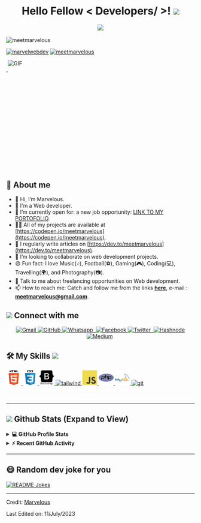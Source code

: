 <h1 align="center"> Hello Fellow < Developers/ >! <img src = "https://raw.githubusercontent.com/MartinHeinz/MartinHeinz/master/wave.gif" width = 30px></h1>

<!-- Animation Typing -->

<p align="center">
  <a href="https://github.com/DenverCoder1/readme-typing-svg"><img src="https://readme-typing-svg.herokuapp.com?font=Fira+Code&pause=1000&width=500&lines=My+name+is+Marvelous.;I'm+a+Web+Developer;I+love+to+build+projects.;I+enjoy+building+fast+loading+websites;+and+softwares+with+great+UX."></a>
</p>

<!-- Profile Views -->

<p align="left"> <img src="https://komarev.com/ghpvc/?username=meetmarvelous&label=Profile%20views&color=0e75b6&style=flat" alt="meetmarvelous" />

</p>

<!-- My Socials -->

<p align="left"> <a href="https://dev.to/meetmarvelous" target="blank"><img src="https://img.shields.io/badge/Follow%20my%20blog-%230A0A0A?style=for-the-badge&logo=dev.to" alt="marvelwebdev" /></a> <a href="https://www.linkedin.com/in/meetmarvelous" target="blank"><img src="https://img.shields.io/badge/My%20LinkedIn-%230A66C2?style=for-the-badge&logo=linkedin" alt="meetmarvelous" /></a> </p>

<!-- Image GiF -->

<img align="right" alt="GIF" src="https://github.com/abhisheknaiidu/abhisheknaiidu/blob/master/code.gif?raw=true" width="500" height="320" />

<!-- About Me -->

</br>

---

## 🚀 About me

- 👋 Hi, I’m Marvelous.
- 💼 I'm a Web developer.
- 🤔 I’m currently open for: a new job opportunity: [LINK TO MY PORTOFOLIO](https://marvelbyte.vercel.app/).
- 👨‍💻 All of my projects are available at [https://codepen.io/meetmarvelous](https://codepen.io/meetmarvelous).
- 📝 I regularly write articles on [https://dev.to/meetmarvelous](https://dev.to/meetmarvelous).
- 👯 I’m looking to collaborate on web development projects.
- 😄 Fun fact: I love Music(🎶), Football(⚽), Gaming(🎮), Coding(💻), Travelling(🌍), and Photography(📷).
- 💬 Talk to me about freelancing opportunities on Web development.
- 📫 How to reach me: Catch and follow me from the links [**here**](https://bio.link/meetmarvelous), e-mail : [**meetmarvelous@gmail.com**](mailto:meetmarvelous@gmail.com).

<!-- - 🔭 I’m currently working on [Marvelbyte](https://bio.link/meetmarvelous) -->
<!-- - 👨‍💻 Hire me for Full Stack Development jobs: Link to my UpWork Full Stack Development Specialization. -->

<!-- Connect With Me -->

## <img src="https://media.giphy.com/media/iY8CRBdQXODJSCERIr/giphy.gif" width="30px"> Connect with me

<p align="center">
  <a href="mailto:meetmarvelous@gmail.com" target="_blank">
    <img img src="https://img.shields.io/badge/gmail-%23EA4335.svg?style=for-the-badge&logo=gmail&logoColor=white" alt="Gmail"/>
  </a>
  <a href="https://github.com/meetmarvelous" target="_blank">
    <img src="https://img.shields.io/badge/github-%23181717.svg?style=for-the-badge&logo=github&logoColor=white" alt="GitHub"/>
  </a>
  <a href="https://wa.me/2348105759544" target="_blank">
    <img src="https://img.shields.io/badge/WhatsApp-25D366?style=for-the-badge&logo=whatsapp&logoColor=white" alt="Whatsapp"/>
  </a>
  <a href="https://www.linkedin.com/in/meetmarvelous" target="_blank">
    <img alt="" src="https://img.shields.io/badge/LinkedIn-0077B5?style=for-the-badge&logo=linkedin&logoColor=white" >
  </a>
  <a href="https://www.facebook.com/meetmarvelous"  target="_blank">
    <img src="https://img.shields.io/badge/facebook-%231877F2.svg?style=for-the-badge&logo=facebook&logoColor=white" alt="Facebook"/>
  </a>
  <a href="#" target="_blank">
    <img alt="Twitter" src="https://img.shields.io/badge/Twitter-1DA1F2?style=for-the-badge&logo=twitter&logoColor=white">
  </a>
  <a href="https://dev.to/meetmarvelous" target="_blank">
    <img alt="" src="https://img.shields.io/badge/dev.to-0A0A0A?style=for-the-badge&logo=devdotto&logoColor=white" >
  </a> 
  <a href="https://marvelbyte.hashnode.dev" target="_blank">
    <img alt="Hashnode" src="https://img.shields.io/badge/hashnode-%2300acee.svg?color=2962FF&style=for-the-badge&logo=hashnode&logoColor=white" />
  </a>
  <a href="#" target="_blank">
    <img src="https://img.shields.io/badge/Medium-12100E?style=for-the-badge&logo=medium&logoColor=white" alt="Medium"/></a>
  <a href="https://bio.link/meetmarvelous" target="_blank">
    <img alt="" src="https://img.shields.io/badge/bio.link-000000%7D?style=for-the-badge&logo=biolink&logoColor=white" >
  </a>
</p>

<!-- Connect with me:END -->

<!-- My Skills -->

## 🛠️ My Skills <img src = "https://media2.giphy.com/media/QssGEmpkyEOhBCb7e1/giphy.gif?cid=ecf05e47a0n3gi1bfqntqmob8g9aid1oyj2wr3ds3mg700bl&rid=giphy.gif" width = 32px>

<p align="left">
  <a href="https://www.w3.org/html/" target="_blank" rel="noreferrer">
    <img src="https://raw.githubusercontent.com/devicons/devicon/master/icons/html5/html5-original-wordmark.svg" alt="html5" width="40" height="40" />
  </a>
  <a href="https://www.w3schools.com/css/" target="_blank" rel="noreferrer">
    <img src="https://raw.githubusercontent.com/devicons/devicon/master/icons/css3/css3-original-wordmark.svg" alt="css3" width="40" height="40" />
  </a>
  <a href="https://getbootstrap.com" target="_blank" rel="noreferrer">
    <img src="https://raw.githubusercontent.com/devicons/devicon/master/icons/bootstrap/bootstrap-plain-wordmark.svg" alt="bootstrap" width="40" height="40" />
  </a>
  <a href="https://tailwindcss.com/" target="_blank" rel="noreferrer">
    <img src="https://www.vectorlogo.zone/logos/tailwindcss/tailwindcss-icon.svg" alt="tailwind" width="40" height="40"/>
  </a>
  <a href="https://developer.mozilla.org/en-US/docs/Web/JavaScript" target="_blank" rel="noreferrer">
    <img src="https://raw.githubusercontent.com/devicons/devicon/master/icons/javascript/javascript-original.svg" alt="javascript" width="40" height="40" />
  </a>
  <a href="https://www.php.net" target="_blank" rel="noreferrer">
    <img src="https://raw.githubusercontent.com/devicons/devicon/master/icons/php/php-original.svg" alt="php" width="40" height="40"/>
  </a>
  <a href="https://www.mysql.com/" target="_blank" rel="noreferrer">
    <img src="https://raw.githubusercontent.com/devicons/devicon/master/icons/mysql/mysql-original-wordmark.svg" alt="mysql" width="40" height="40" /> </a>
  <a href="https://git-scm.com/" target="_blank" rel="noreferrer">
    <img src="https://www.vectorlogo.zone/logos/git-scm/git-scm-icon.svg" alt="git" width="40" height="40"/> 
  </a>
  </p>
  <br/>

---

<!-- Github Stats -->

</details>

## <img src = "https://i.pinimg.com/originals/65/c4/f4/65c4f452571be1261e9c623f7da488ac.gif" width = 35px> Github Stats (Expand to View)

<details>
  <summary><b>💻 GitHub Profile Stats</b></summary>
  <br/>
  <p align="center">
    <img alt="meetmarvelous's Github Stats" src="https://github-readme-stats.vercel.app/api?username=meetmarvelous&show_icons=true&count_private=true&theme=algolia" height="192px"/>
  <br/>
   <img src="https://github-readme-stats.vercel.app/api/top-langs?username=meetmarvelous&langs_count=10&show_icons=true&locale=en&layout=compact&theme=algolia" alt="meetmarvelous language" height="192px"/>
  <br/>
  <b>Note:</b> Top languages is only a metric of the languages my public code consists of and doesn't reflect experience or skill level.
  </p>

---

</details>

<details>
  <summary><b>⚡ Recent GitHub Activity</b></summary>
  <br/>
   <a href="https://github.com/meetmarvelous/"><img alt="Marvelous' Activity Graph" src="https://github-readme-activity-graph.vercel.app/graph?username=meetmarvelous&custom_title=Marvelous'%20Contribution%20Graph&theme=react-dark" /></a>
  <br/>

---

</details>

---

<!-- Markdown -->

## 😄 Random dev joke for you

<a href="https://readme-jokes.vercel.app"><img align="center" src="https://readme-jokes.vercel.app/api" alt="README Jokes"></a>

---

Credit: [Marvelous](https://github.com/meetmarvelous/)

Last Edited on: 11/July/2023
